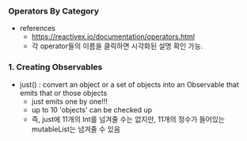 ### Operators By Category

* references
    * https://reactivex.io/documentation/operators.html
    * 각 operator들의 이름을 클릭하면 시각화된 설명 확인 가능.

### 1. Creating Observables
* just() : convert an object or a set of objects into an Observable that emits that or those objects
  * just emits one by one!!!
  * up to 10 'objects' can be checked up
  * 즉, just에 11개의 Int를 넘겨줄 수는 없지만, 11개의 정수가 들어있는 mutableList는 넘겨줄 수 있음
  